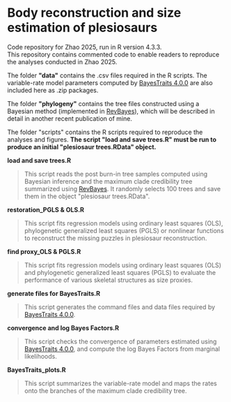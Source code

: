 # Body reconstruction and size estimation of plesiosaurs
Code repository for Zhao 2025, run in R version 4.3.3.  
This repository contains commented code to enable readers to reproduce the analyses conducted in Zhao 2025.

The folder **"data"** contains the .csv files required in the R scripts.
The variable-rate model parameters computed by [BayesTraits 4.0.0](https://www.evolution.reading.ac.uk/BayesTraitsV4.0.0/BayesTraitsV4.0.0.html)
are also included here as .zip packages.

The folder **"phylogeny"** contains the tree files constructed using a Bayesian method (implemented in [RevBayes](https://revbayes.github.io/)),
which will be described in detail in another recent publication of mine.

The folder "scripts" contains the R scripts required to reproduce the analyses and figures.
**The script "load and save trees.R"  must be run to produce an initial "plesiosaur trees.RData" object.**

**load and save trees.R**
>This script reads the post burn-in tree samples computed using Bayesian inference and the maximum clade credibility
>tree summarized using [RevBayes](https://revbayes.github.io/). It randomly selects 100 trees and save them in the
>object "plesiosaur trees.RData".

**restoration_PGLS & OLS.R**
>This script fits regression models using ordinary least squares (OLS), phylogenetic generalized least squares (PGLS)
>or nonlinear functions to reconstruct the missing puzzles in plesiosaur reconstruction.

**find proxy_OLS & PGLS.R**
>This script fits regression models using ordinary least squares (OLS) and phylogenetic generalized least squares (PGLS)
>to evaluate the performance of various skeletal structures as size proxies.

**generate files for BayesTraits.R**
>This script generates the command files and data files required by [BayesTraits 4.0.0](https://www.evolution.reading.ac.uk/BayesTraitsV4.0.0/BayesTraitsV4.0.0.html).

**convergence and log Bayes Factors.R**
>This script checks the convergence of parameters estimated using [BayesTraits 4.0.0](https://www.evolution.reading.ac.uk/BayesTraitsV4.0.0/BayesTraitsV4.0.0.html), and compute the log Bayes Factors from marginal likelihoods.

**BayesTraits_plots.R**
>This script summarizes the variable-rate model and maps the rates onto the branches of the maximum clade credibility tree.

